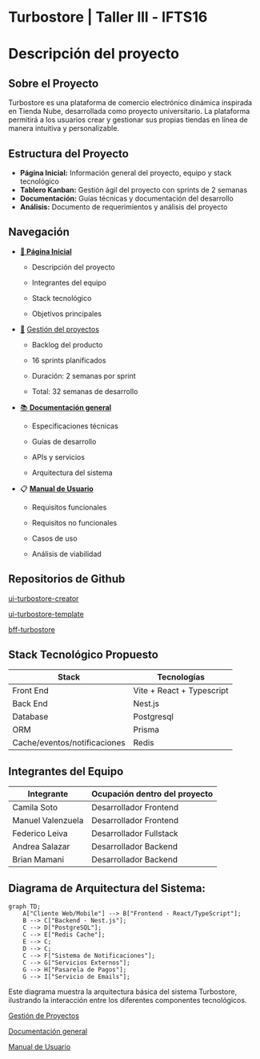 # Turbostore | Taller lll - IFTS16

# Descripción del proyecto

## Sobre el Proyecto

Turbostore es una plataforma de comercio electrónico dinámica inspirada en Tienda Nube, desarrollada como proyecto universitario. La plataforma permitirá a los usuarios crear y gestionar sus propias tiendas en línea de manera intuitiva y personalizable.

## Estructura del Proyecto

- **Página Inicial:** Información general del proyecto, equipo y stack tecnológico
- **Tablero Kanban:** Gestión ágil del proyecto con sprints de 2 semanas
- **Documentación:** Guías técnicas y documentación del desarrollo
- **Análisis:** Documento de requerimientos y análisis del proyecto

## Navegación

- [**📱 Página Inicial**](https://www.notion.so/Turbostore-Taller-lll-IFTS16-1bf0ec4380bd80bb9345fa4b78c2f424?pvs=21)
    
    - Descripción del proyecto
    
    - Integrantes del equipo
    
    - Stack tecnológico
    
    - Objetivos principales
    
- [**🛒**](https://emojipedia.org/es/carrito-de-la-compra) [Gestión del proyectos](https://www.notion.so/Gesti-n-de-Proyectos-1ca0ec4380bd80919660c5697869cf61?pvs=21)
    
    - Backlog del producto
    
    - 16 sprints planificados
    
    - Duración: 2 semanas por sprint
    
    - Total: 32 semanas de desarrollo
    
- [📚 **Documentación general**](https://www.notion.so/Documentaci-n-general-1bf0ec4380bd8038b569caca5dd7b8dd?pvs=21)
    
    - Especificaciones técnicas
    
    - Guías de desarrollo
    
    - APIs y servicios
    
    - Arquitectura del sistema
    
- 📋 [**Manual de Usuario**](https://www.notion.so/Manual-de-Usuario-1c00ec4380bd80f7b82acc8dc2f46c7f?pvs=21)
    
    - Requisitos funcionales
    
    - Requisitos no funcionales
    
    - Casos de uso
    
    - Análisis de viabilidad
    

## Repositorios de Github

[ui-turbostore-creator](https://github.com/feleiva297/ui-turbostore-creator)

[ui-turbostore-template](https://github.com/feleiva297/ui-turbostore-template)

[bff-turbostore](https://github.com/feleiva297/bff-turbostore)

## Stack Tecnológico Propuesto

| Stack | Tecnologías |
| --- | --- |
| Front End | Vite + React + Typescript |
| Back End | Nest.js |
| Database | Postgresql |
| ORM | Prisma |
| Cache/eventos/notificaciones | Redis |

## Integrantes del Equipo

| Integrante | Ocupación dentro del proyecto |
| --- | --- |
| Camila Soto | Desarrollador Frontend |
| Manuel Valenzuela | Desarrollador Frontend |
| Federico Leiva | Desarrollador Fullstack |
| Andrea Salazar | Desarrollador Backend |
| Brian Mamani | Desarrollador Backend |

## Diagrama de Arquitectura del Sistema:

```mermaid
graph TD;
    A["Cliente Web/Mobile"] --> B["Frontend - React/TypeScript"];
    B --> C["Backend - Nest.js"];
    C --> D["PostgreSQL"];
    C --> E["Redis Cache"];
    E --> C;
    D --> C;
    C --> F["Sistema de Notificaciones"];
    C --> G["Servicios Externos"];
    G --> H["Pasarela de Pagos"];
    G --> I["Servicio de Emails"];

```

Este diagrama muestra la arquitectura básica del sistema Turbostore, ilustrando la interacción entre los diferentes componentes tecnológicos.

[Gestión de Proyectos](https://www.notion.so/Gesti-n-de-Proyectos-1ca0ec4380bd80919660c5697869cf61?pvs=21)

[ Documentación general](https://www.notion.so/Documentaci-n-general-1bf0ec4380bd8038b569caca5dd7b8dd?pvs=21)

[Manual de Usuario](https://www.notion.so/Manual-de-Usuario-1c00ec4380bd80f7b82acc8dc2f46c7f?pvs=21)
